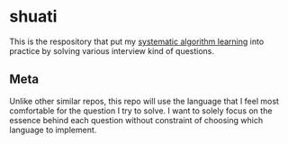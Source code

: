 # shuati

This is the respository that put my [systematic algorithm learning](https://github.com/xxks-kkk/algo)
into practice by solving various interview kind of questions.

## Meta

Unlike other similar repos, this repo will use the language that I feel most comfortable for the question I
try to solve. I want to solely focus on the essence behind each question without constraint of choosing
which language to implement.
